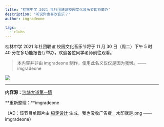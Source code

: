 ```yaml
---
title: "桂林中学 2021 年社团联谊校园文化音乐节即将举办"
description: "听说你也喜欢音乐？"
author: imgradeone

tags:
  - clubs
---
```


桂林中学 2021 年社团联谊 校园文化音乐节将于 11 月 30 日（周二）下午 5 时 40 分在多功能报告厅举办，欢迎各位同学老师前往观看。

> 本内容并非由 imgradeone 制作，使用此名义仅仅是因为我懒。—— imgradeone

![](https://aliver-images.imgradeone.com/2021-11-28-musicfes-2021/pic.jpg)

---

**内容源：**[沙塘大道第一墙](https://user.qzone.qq.com/2297454588)

**重新整理：**imgradeone

（AD：该节目单图片由 [稿定设计](https://www.gaoding.com/introduction) 生成，我也没收广告费，水印就是.png —— imgradeone）